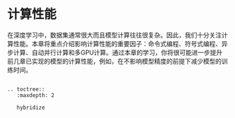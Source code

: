 # 计算性能

在深度学习中，数据集通常很大而且模型计算往往很复杂。因此，我们十分关注计算性能。本章将重点介绍影响计算性能的重要因子：命令式编程、符号式编程、异步计算、自动并行计算和多GPU计算。通过本章的学习，你将很可能进一步提升前几章已实现的模型的计算性能，例如，在不影响模型精度的前提下减少模型的训练时间。

```eval_rst

.. toctree::
   :maxdepth: 2

   hybridize
```




